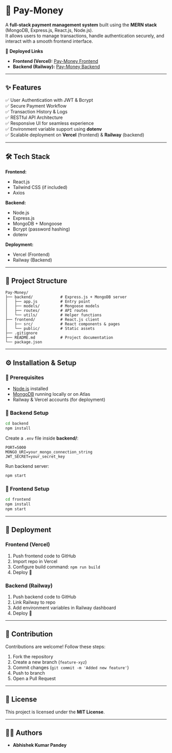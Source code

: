 # 💸 Pay-Money

A **full-stack payment management system** built using the **MERN stack** (MongoDB, Express.js, React.js, Node.js).  
It allows users to manage transactions, handle authentication securely, and interact with a smooth frontend interface.  

🚀 **Deployed Links**  
- **Frontend (Vercel):** [Pay-Money Frontend](https://pay-money-three.vercel.app/)  
- **Backend (Railway):** [Pay-Money Backend](https://your-railway-backend-url)  

---

## ✨ Features

✅ User Authentication with JWT & Bcrypt  
✅ Secure Payment Workflow  
✅ Transaction History & Logs  
✅ RESTful API Architecture  
✅ Responsive UI for seamless experience  
✅ Environment variable support using **dotenv**  
✅ Scalable deployment on **Vercel** (frontend) & **Railway** (backend)  

---

## 🛠️ Tech Stack

**Frontend:**  
- React.js  
- Tailwind CSS (if included)  
- Axios  

**Backend:**  
- Node.js  
- Express.js  
- MongoDB + Mongoose  
- Bcrypt (password hashing)  
- dotenv  

**Deployment:**  
- Vercel (Frontend)  
- Railway (Backend)  

---

## 📂 Project Structure

```
Pay-Money/
├── backend/            # Express.js + MongoDB server
│   ├── app.js          # Entry point
│   ├── models/         # Mongoose models
│   ├── routes/         # API routes
│   └── utils/          # Helper functions
├── frontend/           # React.js client
│   ├── src/            # React components & pages
│   └── public/         # Static assets
├── .gitignore
├── README.md           # Project documentation
└── package.json
```

---

## ⚙️ Installation & Setup

### 🔹 Prerequisites
- [Node.js](https://nodejs.org/) installed  
- [MongoDB](https://www.mongodb.com/) running locally or on Atlas  
- Railway & Vercel accounts (for deployment)  

### 🔹 Backend Setup
```bash
cd backend
npm install
```

Create a `.env` file inside **backend/**:
```
PORT=5000
MONGO_URI=your_mongo_connection_string
JWT_SECRET=your_secret_key
```

Run backend server:
```bash
npm start
```

### 🔹 Frontend Setup
```bash
cd frontend
npm install
npm start
```

---

## 🚀 Deployment

### Frontend (Vercel)
1. Push frontend code to GitHub  
2. Import repo in Vercel  
3. Configure build command: `npm run build`  
4. Deploy 🚀  

### Backend (Railway)
1. Push backend code to GitHub  
2. Link Railway to repo  
3. Add environment variables in Railway dashboard  
4. Deploy 🚀  

---

## 🤝 Contribution

Contributions are welcome! Follow these steps:  
1. Fork the repository  
2. Create a new branch (`feature-xyz`)  
3. Commit changes (`git commit -m 'Added new feature'`)  
4. Push to branch  
5. Open a Pull Request  

---

## 📜 License

This project is licensed under the **MIT License**.  

---

## 👨‍💻 Authors

- **Abhishek Kumar Pandey**
